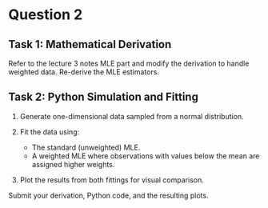 # Question 2

## Task 1: Mathematical Derivation

Refer to the lecture 3 notes MLE part and modify the derivation to handle weighted data. Re-derive the MLE estimators.

## Task 2: Python Simulation and Fitting

1. Generate one-dimensional data sampled from a normal distribution.

2. Fit the data using:
   - The standard (unweighted) MLE.
   - A weighted MLE where observations with values below the mean are assigned higher weights.

3. Plot the results from both fittings for visual comparison.

Submit your derivation, Python code, and the resulting plots.